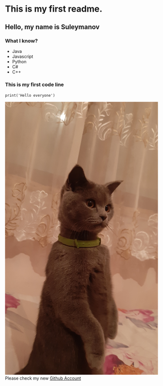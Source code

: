 # This is my first readme.

## Hello, my name is Suleymanov

### What I know?

- Java
- Javascript
- Python
- C#
- C++

### This is my first code line
`print('Hello everyone')`

![This is random picture](pusya.jpg)
Please check my new [Github Account](https://github.com/AgayevaSS)
